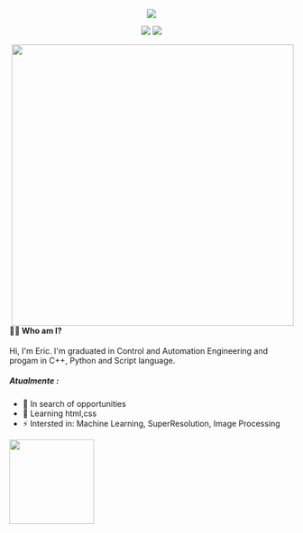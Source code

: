 <!--
- 🔭 I’m currently working on ...
- 🌱 I’m currently learning ...
- 👯 I’m looking to collaborate on ...
- 🤔 I’m looking for help with ...
- 💬 Ask me about ...
- 📫 How to reach me: ...
- 😄 Pronouns: ...
- ⚡ Fun fact: ...
-->



<p align="center"> 
    <img src="https://readme-typing-svg.herokuapp.com?color=00F764&center=true&vCenter=true&lines=Eric+P.+S.+Oliveira;Python%2C+C%2B%2B%2C+Script+Programmer">
</p>

 <!-- contact icons -->
<!-- <p align="center">
  <a href="https://www.linkedin.com/in/eric-oliveira94/" alt="LinkedIn"><img width="45px" alt="LinkedIn" title="LinkedIn" src="https://user-images.githubusercontent.com/69727594/139465237-0a5c3189-ab93-4a12-a2d1-9dc958db0e6d.png"/></a>
  &#8287;&#8287;&#8287;
  <a href="mailto:ericpso.89@gmail.com"><img width="45px" alt="E-mail" title="E-mail" src="https://user-images.githubusercontent.com/69727594/139464927-9d110e31-818b-427c-9b9c-687c56fd6861.png"/></a>
  &#8287;&#8287;&#8287;
  </p> -->

  <div align="center">

  <a href = "mailto:ericpso.89@gmail.com"><img src="https://img.shields.io/badge/-Gmail-%23E4405F?style=for-the-badge&logo=gmail&logoColor=white" target="_blank"></a>
  <a href="https://www.linkedin.com/in/eric-oliveira94/" target="_blank"><img src="https://img.shields.io/badge/-LinkedIn-%230077B5?style=for-the-badge&logo=linkedin&logoColor=white" target="_blank"></a> 
  </div>

  <!-- Image -->
 <img align="right" src="https://camo.githubusercontent.com/e44f79d37e575de6127cdd17fe2e11e932cacbe106068d85774178f5b0388d00/68747470733a2f2f62616679626569613667337575786d76723679697335376a336b6b776e34677167736737326e786e6b6d626e7636757134696167627471766b73612e697066732e696e667572612d697066732e696f2f" width="500">

####  👋🏻 Who am I?
Hi, I'm Eric. I'm graduated in Control and Automation Engineering and progam in C++, Python and Script language.<br>
##### Atualmente :
* 🌱 In search of opportunities
* 🔭 Learning html,css 
* ⚡ Intersted in: Machine Learning, SuperResolution, Image Processing

<!-- Streak stats -->
<div>
<p align="left"> 
 <!--   <img src="https://github-readme-streak-stats.herokuapp.com?user=ericpso&theme=dracula&date_format=M%20j%5B%2C%20Y%5D&stroke=%23E4405F&fire=20CFDDF9&sideNums=20CFDD&sideLabels=20CFDD&currStreakLabel=20CFDD&ring=%23E4405F&dates=%23E4405F"(https://git.io/streak-stats)> -->



  <a href="https://github.com/ericpso">
  <img height="150em" src="https://github-readme-stats.vercel.app/api?username=ericpso&show_icons=true&theme=dracula&include_all_commits=true&count_private=true"/>

  <!-- Language distribution -->
  <!-- <img height="150em" src="https://github-readme-stats.vercel.app/api/top-langs/?username=ericpso&layout=compact&langs_count=7&theme=dracula"/> -->
 </p>
    </div>
<!--
### 👩🏻‍💻 Cursos realizados

 <a href="https://github.com/ericpso"><img width="282" src="" alt="github-readme-streak-stats"></a>
-->
